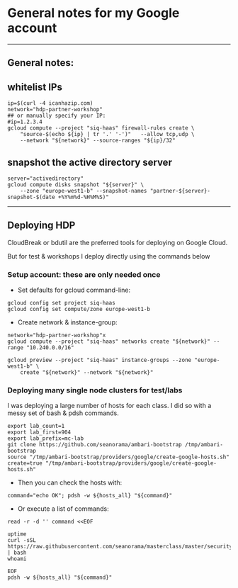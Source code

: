 # General notes for my Google account

________________________________________________________________________

## General notes:

## whitelist IPs
```
ip=$(curl -4 icanhazip.com)
network="hdp-partner-workshop"
## or manually specify your IP:
#ip=1.2.3.4
gcloud compute --project "siq-haas" firewall-rules create \
    "source-$(echo ${ip} | tr '.' '-')"   --allow tcp,udp \
    --network "${network}" --source-ranges "${ip}/32"
```

## snapshot the active directory server
```
server="activedirectory"
gcloud compute disks snapshot "${server}" \
    --zone "europe-west1-b" --snapshot-names "partner-${server}-snapshot-$(date +%Y%m%d-%H%M%S)"
```

________________________________________________________________________

## Deploying HDP

CloudBreak or bdutil are the preferred tools for deploying on Google Cloud.

But for test & workshops I deploy directly using the commands below

### Setup account: these are only needed once

- Set defaults for gcloud command-line:

```
gcloud config set project siq-haas
gcloud config set compute/zone europe-west1-b
```

- Create network & instance-group:

```
network="hdp-partner-workshop"x 
gcloud compute --project "siq-haas" networks create "${network}" --range "10.240.0.0/16"

gcloud preview --project "siq-haas" instance-groups --zone "europe-west1-b" \
    create "${network}" --network "${network}"
```

### Deploying many single node clusters for test/labs

I was deploying a large number of hosts for each class. I did so with a messy set of bash & pdsh commands.

```
export lab_count=1
export lab_first=904
export lab_prefix=mc-lab
git clone https://github.com/seanorama/ambari-bootstrap /tmp/ambari-bootstrap
source "/tmp/ambari-bootstrap/providers/google/create-google-hosts.sh"
create=true "/tmp/ambari-bootstrap/providers/google/create-google-hosts.sh"
```

- Then you can check the hosts with:

```
command="echo OK"; pdsh -w ${hosts_all} "${command}"
```

- Or execute a list of commands:

```
read -r -d '' command <<EOF

uptime
curl -sSL https://raw.githubusercontent.com/seanorama/masterclass/master/security/setup.sh | bash
whoami

EOF
pdsh -w ${hosts_all} "${command}"
```

